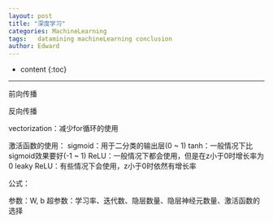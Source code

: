 ```yaml
---
layout: post
title: "深度学习"
categories: MachineLearning
tags:   datamining machineLearning conclusion
author: Edward
---
```


* content
{:toc}


--------------------


前向传播

反向传播

vectorization：减少for循环的使用

激活函数的使用：
sigmoid：用于二分类的输出层(0 ~ 1)
tanh：一般情况下比sigmoid效果要好(-1 ~ 1)
ReLU：一般情况下都会使用，但是在z小于0时增长率为0
leaky ReLU：有些情况下会使用，z小于0时依然有增长率

公式：

参数：W, b
超参数：学习率、迭代数、隐层数量、隐层神经元数量、激活函数的选择
